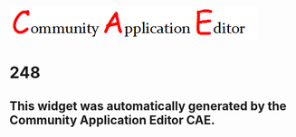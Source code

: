 ![CAE](https://github.com/PhilCAEOrg/frontendComponent-248/blob/gh-pages/img/logo.png)  

248
===================


This widget was automatically generated by the Community Application Editor CAE.  
---------------
